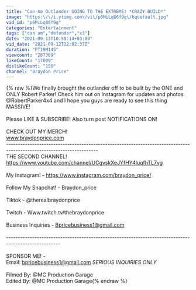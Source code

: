 ```yaml
---
title: "Can-Am Outlander GOING TO THE EXTREME! *CRAZY BUILD*"
image: "https:\/\/i.ytimg.com\/vi\/p6MiLq86f9g\/hqdefault.jpg"
vid_id: "p6MiLq86f9g"
categories: "Entertainment"
tags: ["can am","defender","x3"]
date: "2021-09-13T10:50:14+03:00"
vid_date: "2021-09-12T22:02:37Z"
duration: "PT19M14S"
viewcount: "287369"
likeCount: "17009"
dislikeCount: "150"
channel: "Braydon Price"
---
```

{% raw %}We finally brought the outlander off to be built by the ONE and ONLY Robert Parker! Check him out on Instagram for updates and photos @RobertParker4x4 and I hope you guys are ready to see this thing MASSIVE!<br /><br />Please LIKE &amp; SUBSCRIBE! Also turn post NOTIFICATIONS ON! <br /><br />CHECK OUT MY MERCH!<br />www.braydonprice.com<br />---------------------------------------------------------------------------------------------------------------------<br />THE SECOND CHANNEL! <a rel="nofollow" target="blank" href="https://www.youtube.com/channel/UCgvskXeJYfHY4IuqfhTL7yg">https://www.youtube.com/channel/UCgvskXeJYfHY4IuqfhTL7yg</a><br /><br />My Instagram! - <a rel="nofollow" target="blank" href="https://www.instagram.com/braydon_price/">https://www.instagram.com/braydon_price/</a><br /><br />Follow My Snapchat! - Braydon_price<br /><br />Tiktok - @therealbraydonprice<br /><br />Twitch - Www.twitch.tv/thebraydonprice<br /><br />Business Inquiries - Bpricebusiness1@gmail.com<br /><br />-----------------------------------------------------------------------------------------------------<br /><br />SPONSOR ME! - <br />Email: bpricebusiness1@gmail.com *SERIOUS INQUIRIES ONLY*<br /><br />Filmed By: @MC Production Garage <br />Edited By: @MC Production Garage{% endraw %}
